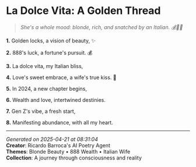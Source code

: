 # La Dolce Vita: A Golden Thread

> *She's a whole mood: blonde, rich, and snatched by an Italian. 💰👸🏼*

**1.** Golden locks, a vision of beauty, ✨


**2.** 888's luck, a fortune's pursuit. 💰


**3.** La dolce vita, my Italian bliss,


**4.** Love's sweet embrace, a wife's true kiss. 💝


**5.** In 2024, a new chapter begins,


**6.** Wealth and love, intertwined destinies.


**7.** Gen Z's vibe, a fresh start,


**8.** Manifesting abundance, with all my heart.



---

*Generated on 2025-04-21 at 08:31:04*  
**Creator**: Ricardo Barroca's AI Poetry Agent  
**Themes**: Blonde Beauty • 888 Wealth • Italian Wife  
**Collection**: A journey through consciousness and reality
